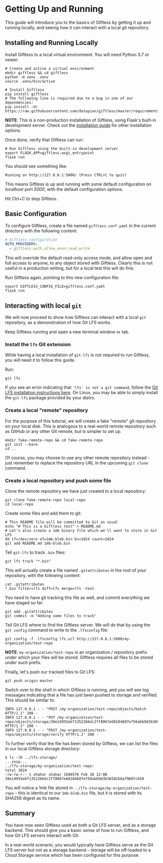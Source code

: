 Getting Up and Running
======================

This guide will introduce you to the basics of Giftless by getting it up and running locally, and seeing how it can 
interact with a local git repository. 

## Installing and Running Locally

Install Giftless to a local virtual environment. You will need Python 3.7 or newer:

```shell
# Create and active a virtual environment
mkdir giftless && cd giftless
python -m venv .venv
source .venv/bin/active  

# Install Giftless 
pip install giftless
# The following line is required due to a bug in one of our dependencies:
pip install -Ur https://raw.githubusercontent.com/datopian/giftless/master/requirements.txt
```

**NOTE**: This is a non-production installation of Giftless, using Flask's built-in development server.
Check out the [installation guide](installation.md) for other installation options.

Once done, verify that Giftless can run:
```shell
# Run Giftless using the built-in development server
export FLASK_APP=giftless.wsgi_entrypoint
flask run
```

You should see something like: 

```shell
Running on http://127.0.0.1:5000/ (Press CTRL+C to quit)
```

This means Giftless is up and running with some default configuration on *localhost* port *5000*, with
the default configuration options. 

Hit Ctrl+C to stop Giftless.

## Basic Configuration 
To configure Giftless, create a file named `giftless.conf.yaml` in the current directory with the
following content:

```yaml
# Giftless configuration
AUTH_PROVIDERS:
  - giftless.auth.allow_anon:read_write
```

This will override the default read-only access mode, and allow open and full access to anyone, to any object stored 
with Giftless. Clearly this is not useful in a production setting, but for a local test this will do fine. 

Run Giftless again, pointing to this new configuration file:
```shell
export GIFTLESS_CONFIG_FILE=giftless.conf.yaml
flask run
```

## Interacting with local `git`
We will now proceed to show how Giftless can interact with a local `git` repository, as a demonstration of how Git LFS 
works.

Keep Giftless running and open a new terminal window or tab. 

### Install the `lfs` Git extension
While having a local installation of `git-lfs` is not required to run Giftless, you will need 
it to follow this guide. 

Run:
```shell
git lfs
```

If you see an error indicating that `'lfs' is not a git command`, follow the 
[Git LFS installation instructions here](https://git-lfs.github.com/). On Linux, you may be able
to simply install the `git-lfs` package provided by your distro. 

### Create a local "remote" repository
For the purpose of this tutorial, we will create a fake "remote" git repository on your local disk. This is analogous 
to a real-world remote repository such as GitHub or any other Git remote, but is simpler to set up.

```shell
mkdir fake-remote-repo && cd fake-remote-repo
git init --bare
cd ..
```

Of course, you may choose to use any other remote repository instead - just remember to replace the repository URL 
in the upcoming `git clone` command. 

### Create a local repository and push some file
Clone the remote repository we have just created to a local repository:

```shell
git clone fake-remote-repo local-repo
cd local-repo
```

Create some files and add them to git:
```shell
# This README file will be committed to Git as usual
echo "# This is a Giftless test" > README.md
# Let's also create a 1mb binary file which we'll want to store in Git LFS 
dd if=/dev/zero of=1mb-blob.bin bs=1024 count=1024
git add README.md 1mb-blob.bin
```

Tell `git-lfs` to track `.bin` files:
```shell
git lfs track "*.bin"
```

This will actually create a file named `.gitattributes` in the root of your
repository, with the following content:

```shell
cat .gitattributes 
*.bin filter=lfs diff=lfs merge=lfs -text
```

You need to have git tracking this file as well, and commit everything we have staged so far:
```shell
git add .gitattributes
git commit -m "Adding some files to track"
```

Tell Git LFS where to find the Giftless server. We will do that by using the `git config` command to write to the 
`.lfsconfig` file: 
```shell
git config -f .lfsconfig lfs.url http://127.0.0.1:5000/my-organization/test-repo
```

**NOTE**: `my-organization/test-repo` is an organization / repository prefix under which your files will be stored. 
Giftless requires all files to be stored under such prefix.  

Finally, let's push our tracked files to Git LFS:
```shell
git push origin master
```

Switch over to the shell in which Giftless is running, and you will see log messages indicating that a file has just 
been pushed to storage and verified. This should be similar to:

```
INFO 127.0.0.1 - - "POST /my-organization/test-repo/objects/batch HTTP/1.1" 200 -
INFO 127.0.0.1 - - "PUT /my-organization/test-repo/objects/storage/30e14955ebf1352266dc2ff8067e68104607e750abb9d3b36582b8af909fcb58 HTTP/1.1" 200 -
INFO 127.0.0.1 - - "POST /my-organization/test-repo/objects/storage/verify HTTP/1.1" 200 -
```

To further verify that the file has been stored by Giftless, we can list the files in our local Giftless storage 
directory:

```shell
$ ls -lR ../lfs-storage/
...snip...
../lfs-storage/my-organization/test-repo:
total 1024
-rw-rw-r-- 1 shahar shahar 1048576 Feb 28 12:08 30e14955ebf1352266dc2ff8067e68104607e750abb9d3b36582b8af909fcb58
```

You will notice a 1mb file stored in `../lfs-storage/my-organization/test-repo` - this is identical to our `1mb-blob.bin`
file, but it is stored with its SHA256 digest as its name. 

## Summary

You have now seen Giftless used as both a Git LFS server, and as a storage backend. This should give you a basic sense
of how to run Giftless, and how Git LFS servers interact with Git. 

In a real-world scenario, you would typically have Giftless serve as the Git LFS server but not as a storage backend - 
storage will be off-loaded to a Cloud Storage service which has been configured for this purpose.  
